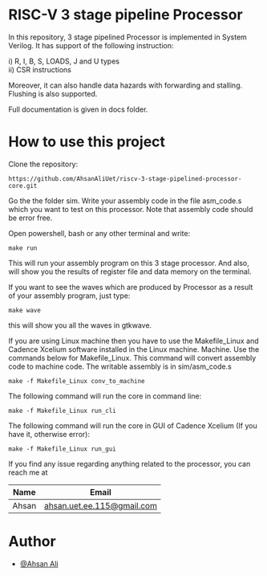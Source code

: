 # RISC-V 3 stage pipeline Processor

In this repository, 3 stage pipelined Processor is implemented in
System Verilog. It has support of the following instruction:

i) R, I, B, S, LOADS, J and U types  
ii) CSR instructions

Moreover, it can also handle data hazards with forwarding and stalling. Flushing is also supported.  
  
Full documentation is given in docs folder.
# How to use this project
Clone the repository:

`https://github.com/AhsanAliUet/riscv-3-stage-pipelined-processor-core.git`  

Go the the folder sim. Write your assembly code in the file asm_code.s which you want to test on this processor. Note that assembly code should be error free.

Open powershell, bash or any other terminal and write:  

`make run`  

This will run your assembly program on this 3 stage processor. And also, will show you the results of register file and data memory on the terminal.  

If you want to see the waves which are produced by Processor as a result of your assembly program, just type:

`make wave`  

this will show you all the waves in gtkwave.  

If you are using Linux machine then you have to use the Makefile_Linux and Cadence Xcelium software installed in the Linux machine. Machine. Use the commands below for Makefile_Linux.  This command will convert assembly code to machine code. The writable assembly is in sim/asm_code.s  

`make -f Makefile_Linux conv_to_machine`  

The following command will run the core in command line:

`make -f Makefile_Linux run_cli`   

The following command will run the core in GUI of Cadence Xcelium (If you have it, otherwise error):

`make -f Makefile_Linux run_gui`   

If you find any issue regarding anything related to the processor, you can reach me at  

|Name|Email|
|----|-----|
|Ahsan|ahsan.uet.ee.115@gmail.com|

# Author
- [@Ahsan Ali](https://github.com/AhsanAliUet)
